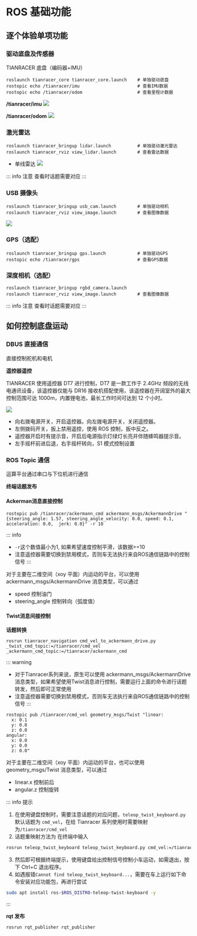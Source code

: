 # ROS 基础功能

## 逐个体验单项功能

### 驱动底盘及传感器

TIANRACER 底盘（编码器+IMU）
```shell
roslaunch tianracer_core tianracer_core.launch    # 单独驱动底盘
rostopic echo /tianracer/imu                      # 查看IMU数据
rostopic echo /tianracer/odom                     # 查看里程计数据
```

**/tianracer/imu**
![](https://tianbot-pic.oss-cn-beijing.aliyuncs.com/tianbot-pic/Tianbot-Docimage-20240717150515403.png)

**/tianracer/odom**
![](https://tianbot-pic.oss-cn-beijing.aliyuncs.com/tianbot-pic/Tianbot-Docimage-20240717150631853.png)

### 激光雷达
```shell
roslaunch tianracer_bringup lidar.launch          # 单独驱动激光雷达
roslaunch tianracer_rviz view_lidar.launch        # 查看雷达数据
```
- 单线雷达
![](https://tianbot-pic.oss-cn-beijing.aliyuncs.com/tianbot-pic/Tianbot-Docimage-20240528165445830.png)

::: info 注意
查看时话题需要对应
:::

### USB 摄像头
```shell
roslaunch tianracer_bringup usb_cam.launch        # 单独驱动相机
roslaunch tianracer_rviz view_image.launch        # 查看图像数据
```

![](https://tianbot-pic.oss-cn-beijing.aliyuncs.com/tianbot-pic/Tianbot-Docimage-20240717150943630.png)

### GPS（选配）
```shell
roslaunch tianracer_bringup gps.launch            # 单独驱动GPS
rostopic echo /tianracer/gps                      # 查看GPS数据
```

### 深度相机（选配）
```shell
roslaunch tianracer_bringup rgbd_camera.launch      
roslaunch tianracer_rviz view_image.launch        # 查看图像数据
```

::: info 注意
查看时话题需要对应
:::

## 如何控制底盘运动

### DBUS 直接通信

直接控制舵机和电机

**遥控器遥控**

TIANRACER 使用遥控器 DT7 进行控制，DT7 是一款工作于 2.4GHz 频段的无线电通讯设备，该遥控器仅能与 DR16 接收机搭配使用，该遥控器在开阔室外的最大控制范围可达 1000m，内置锂电池，最长工作时间可达到 12 个小时。

![](https://tianbot-pic.oss-cn-beijing.aliyuncs.com/tianbot/202112211514356.jpg)

- 向右拨电源开关，开启遥控器。向左拨电源开关，关闭遥控器。
- 左侧拨码开关，扳上禁用遥控，使用 ROS 控制，扳中反之。
- 遥控器开启时有提示音，开启后电源指示灯绿灯长亮并伴随蜂鸣器提示音。
- 左手摇杆前进后退，右手摇杆转向，S1 模式控制设置

### ROS Topic 通信

运算平台通过串口与下位机进行通信

**终端话题发布**

#### Ackerman消息直接控制
```shell
rostopic pub /tianracer/ackermann_cmd ackermann_msgs/AckermannDrive "{steering_angle: 1.57, steering_angle_velocity: 0.0, speed: 0.1, acceleration: 0.0,  jerk: 0.0}" -r 10
```

::: info
- `-r`这个数值最小为1, 如果希望速度控制平滑，该数据>=10
- 注意遥控器需要切换到禁用模式，否则车无法执行来自ROS通信链路中的控制信号
:::

对于主要在二维空间（xoy 平面）内运动的平台，可以使用 ackermann_msgs/AckermannDrive 消息类型，可以通过
- speed 控制油门
- steering_angle 控制转向（弧度值）

#### Twist消息间接控制


**话题转换**
```shell
rosrun tianracer_navigation cmd_vel_to_ackermann_drive.py _twist_cmd_topic:=/tianracer/cmd_vel _ackermann_cmd_topic:=/tianracer/ackermann_cmd
```

::: warning
- 对于Tianracer系列来说，原生可以使用 ackermann_msgs/AckermannDrive 消息类型，如果希望使用Twist消息进行控制，需要运行上面的命令进行话题转发，然后即可正常使用
- 注意遥控器需要切换到禁用模式，否则车无法执行来自ROS通信链路中的控制信号
:::

```shell
rostopic pub /tianracer/cmd_vel geometry_msgs/Twist "linear:
  x: 0.1
  y: 0.0
  z: 0.0
angular:
  x: 0.0
  y: 0.0
  z: 0.0" 
```

对于主要在二维空间（xoy 平面）内运动的平台，也可以使用 geometry_msgs/Twist 消息类型，可以通过
- linear.x 控制前后
- angular.z 控制旋转

::: info 提示
1. 在使用键盘控制时，需要注意话题的对应问题，`teleop_twist_keyboard.py` 默认话题为 `cmd_vel`，在给 Tianracer 系列使用时需要映射为`/tianracer/cmd_vel`
2. 话题重映射方法为 在终端中输入 
```bash
rosrun teleop_twist_keyboard teleop_twist_keyboard.py cmd_vel:=/tianracer/cmd_vel
```
3. 然后即可根据终端提示，使用键盘给出控制信号控制小车运动，如需退出，按下 Ctrl+C 退出程序。
4. 如遇报错`Cannot find teleop_twist_keyboard...`，需要在车上运行如下命令安装对应功能包，再进行尝试
```bash
sudo apt install ros-$ROS_DISTRO-teleop-twist-keyboard -y
```
:::

**rqt 发布**

```shell
rosrun rqt_publisher rqt_publisher 
```
